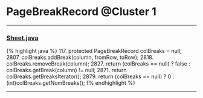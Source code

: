 # PageBreakRecord @Cluster 1

***

### [Sheet.java](https://searchcode.com/codesearch/view/15642365/)
{% highlight java %}
117. protected PageBreakRecord            colBreaks         =     null;
2807.   colBreaks.addBreak(column, fromRow, toRow);
2818.   colBreaks.removeBreak(column);
2827.   return (colBreaks == null) ? false : colBreaks.getBreak(column) != null;
2871.   return colBreaks.getBreaksIterator();
2879.   return (colBreaks == null) ? 0 : (int)colBreaks.getNumBreaks();
{% endhighlight %}

***

